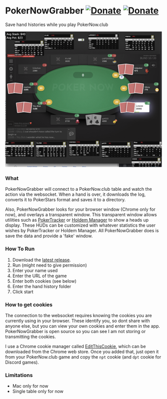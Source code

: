 # PokerNowGrabber [![Donate](https://img.shields.io/badge/donate-bitcoin-blue.svg)](https://blockchair.com/bitcoin/address/1CDF8xDX33tdkEyUcHL22DBTDEmq4ukMPp) [![Donate](https://img.shields.io/badge/donate-ethereum-blue.svg)](https://blockchair.com/ethereum/address/0xde6458b369ebadba2b515ca0dd4a4d978ad2f93a)

Save hand histories while you play PokerNow.club

![Screenshot](pokernowgrabber.png)

### What

PokerNowGrabber will connect to a PokerNow.club table and watch the action via the websocket.  When a hand is over, it downloads the log, converts it to PokerStars format and saves it to a directory.  

Also, PokerNowGrabber looks for your browser window (Chrome only for now), and overlays a transparent window.  This transparent window allows utilities such as [PokerTracker](https://www.pokertracker.com) or [Holdem Manager](https://www.holdemmanager.com/hm3/) to show a heads up display.  These HUDs can be customized with whatever statistics the user wishes by PokerTracker or Holdem Manager.  All PokerNowGrabber does is save the data and provide a 'fake' window.

### How To Run

1. Download the [latest release](https://github.com/pj4533/PokerNowGrabber/releases).
2. Run (might need to give permission)
3. Enter your name used
4. Enter the URL of the game
5. Enter both cookies (see below)
6. Enter the hand history folder
7. Click start

### How to get cookies

The connection to the websocket requires knowing the cookies you are currently using in your browser.  These identify you, so dont share with anyone else, but you can view your own cookies and enter them in the app.  PokerNowGrabber is open source so you can see I am not storing or transmitting the cookies.   

I use a Chrome cookie manager called [EditThisCookie](https://editthiscookie.com), which can be downloaded from the Chrome web store.  Once you added that, just open it from your PokerNow.club game and copy the `npt` cookie (and `dpt` cookie for Discord games).  

### Limitations

* Mac only for now
* Single table only for now

